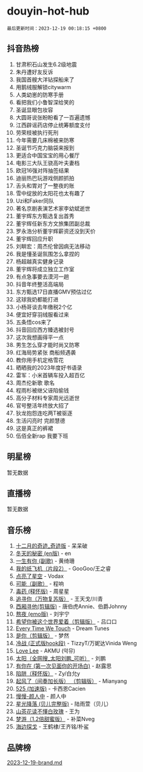 # douyin-hot-hub

`最后更新时间：2023-12-19 00:18:15 +0800`

## 抖音热榜

1. 甘肃积石山发生6.2级地震
1. 朱丹遭好友反诉
1. 我国首艘大洋钻探船来了
1. 用鹅绒服解锁citywarm
1. 人类幼崽的防寒手册
1. 看把我们小鲁智深给笑的
1. 圣诞显眼包妆容
1. 大圆哥说张盼盼看了一百遍遗憾
1. 江西辟谣药店停止统筹额度支付
1. 劳荣枝被执行死刑
1. 今年需要几床棉被来防寒
1. 圣诞节巧克力脑袋来报到
1. 更适合中国宝宝的用心餐厅
1. 电影三大队王骁高叶夫妻档
1. 欧冠16强对阵抽签结果
1. 迪丽热巴玩游戏侧颜抓拍
1. 舌头和胃对了一整夜的账
1. 雪中绽放的太阳花也太有趣了
1. Uzi和Faker同队
1. 著名京剧表演艺术家李幼斌逝世
1. 董宇辉东方甄选复出首秀
1. 董宇辉任新东方文旅集团副总裁
1. 罗永浩分析董宇辉薪资还没到天价
1. 董宇辉回应升职
1. 刘畊宏：周杰伦曾因病无法移动
1. 我是懂圣诞氛围怎么拿捏的
1. 杨超越真实健身记录
1. 董宇辉将成立独立工作室
1. 有点急事要去漠河一趟
1. 抖音年终整活高端局
1. 东方甄选17日直播GMV预估过亿
1. 这球我奶都能打进
1. 小杨哥谈去年缴税2个亿
1. 便宜好穿羽绒服看过来
1. 五条悟cos来了
1. 抖音回应西方臻选被封号
1. 这次我想画得平一点
1. 男生怎么穿才能时尚又防寒
1. 红海局势紧张 商船频遇袭
1. 教你用手机定格雪花
1. 晒晒我的2023年度好书语录
1. 雷军：小米首辆车投入超百亿
1. 周杰伦新歌 歌名
1. 程雨杉被继父诬陷偷钱
1. 高分子材料专家周光远逝世
1. 官号整活年终放大招了
1. 狄龙抱怨连吃两T被驱逐
1. 生活闪亮时 完颜慧德
1. 这是真正的裤裙
1. 伍佰全新rap 我要下班

## 明星榜

暂无数据

## 直播榜

暂无数据

## 音乐榜

1. [十二月的奇迹_奇迹版](https://sf6-cdn-tos.douyinstatic.com/obj/tos-cn-ve-2774/oMslvA9FBzGMGHnyUuoiiUjtIAXfMz6tzwByW8) - 呆呆破
1. [冬天的秘密 (en版)](https://sf6-cdn-tos.douyinstatic.com/obj/tos-cn-ve-2774/okIuMHDdzyf3FjGK4Lphe1vfHcQaPIHAg0Z4CR) - en
1. [一生有你 (副歌)](https://sf3-cdn-tos.douyinstatic.com/obj/tos-cn-ve-2774/o8xzM8HLaQzgMiJ96FKAWCenIuzkFpfClDdmeW) - 黄绮珊
1. [我的纸飞机（片段2）](https://sf3-cdn-tos.douyinstatic.com/obj/tos-cn-ve-2774/oM2ZrKcg2CD5AeRB2gkeXOFB1IxAGJdZPazYHf) - GooGoo/王之睿
1. [点亮了星空](https://sf3-cdn-tos.douyinstatic.com/obj/tos-cn-ve-2774/oEeZYED0P1FUySQvtdr5u4gInbCDeBOHzBhlrM) - Vodax
1. [可能（副歌）](https://sf6-cdn-tos.douyinstatic.com/obj/tos-cn-ve-2774/cde1731888894259b333569393c2fb51) - 程响
1. [毒药 (释怀版)](https://sf3-cdn-tos.douyinstatic.com/obj/tos-cn-ve-2774/oYILMEAzspdZBIzy4frJNB8ZHPHWAhiwowd4Ad) - 周星星
1. [追寻你（万物复苏版）](https://sf3-cdn-tos.douyinstatic.com/obj/tos-cn-ve-2774/oYeAZJsbjIDit9APmBg8u6uDUQnHmoCf3gbo74) - 王天戈/川青
1. [西厢寻他(剪辑版)](https://sf3-cdn-tos.douyinstatic.com/obj/tos-cn-ve-2774/oUsAVfAQKlRNxEv5qxvIB8o5qmIWUcXbzJKJhw) - 唐伯虎Annie、伯爵Johnny
1. [熬夜 (emo版)](https://sf3-cdn-tos.douyinstatic.com/obj/tos-cn-ve-2774/ocQZvZErLThAfNQOtBZ178gQDfCDFBL9iB5lvY) - 刘宇宁
1. [希望你被这个世界爱着（剪辑版）](https://sf3-cdn-tos.douyinstatic.com/obj/tos-cn-ve-2774/oo4H3BfEygN7l7bQaMBOZHCQ1eI4FqtED5skQ2) - 吕口口
1. [Every Time We Touch](https://sf6-cdn-tos.douyinstatic.com/obj/tos-cn-ve-2774/ogN6lUKQeBBfEVhIOMikG1CcJjugxk1tztZyhP) - Dream Tunes
1. [是你（剪辑版）](https://sf6-cdn-tos.douyinstatic.com/obj/tos-cn-ve-2774/46019dae783c4c969944217fe1cfafc4) - 梦然
1. [冷战 (正式版hook段)](https://sf3-cdn-tos.douyinstatic.com/obj/tos-cn-ve-2774/oMuEoiBasWApEMVDgNiI8VAByNmwo5J0pyf8Yx) - TizzyT/万妮达Vinida Weng
1. [Love Lee](https://sf6-cdn-tos.douyinstatic.com/obj/tos-cn-ve-2774/o05GbkJGbCBTdDnMtB0fwOYgkeZp23vrWQDQBS) - AKMU (악뮤)
1. [太阳（全网搜_太阳刘鹏_可听）](https://sf6-cdn-tos.douyinstatic.com/obj/tos-cn-ve-2774/ogWbyIQnlBFImVbeDocRdCIYtBHlbJXgfZMvgz) - 刘鹏
1. [有你在 (第一次见面你的开场白)](https://sf3-cdn-tos.douyinstatic.com/obj/tos-cn-ve-2774/oAthrQ3ClJBfI57uBoFEgNDYtNCZ0TSYQQfxQ0) - 赵露思
1. [陷阱（释怀版）](https://sf3-cdn-tos.douyinstatic.com/obj/tos-cn-ve-2774/oE8C21LeZrzKLDFfQYgMzx4GAIHageG5IzayY7) - Zy/白允y
1. [起风了（间奏加长版） （剪辑版）](https://sf6-cdn-tos.douyinstatic.com/obj/tos-cn-ve-2774/8a927fdf26bc49e0ada58e80d57cf030) - Mianyang
1. [525 (加速版)](https://sf3-cdn-tos.douyinstatic.com/obj/tos-cn-ve-2774/oIfKCtqfDyP8Vc9FpAPgWMyezT6LnDT1abRwGg) - 卡西恩Cacien
1. [慢慢-颜人中](https://sf3-cdn-tos.douyinstatic.com/obj/tos-cn-ve-2774/ocjHNfBXdBxQNC8ZGAeoLMFTUgtBg8bkExunDC) - 颜人中
1. [星光降落 (贝儿完整版)](https://sf3-cdn-tos.douyinstatic.com/obj/tos-cn-ve-2774/okwB9hAwyAtsFFkFBzAX1hOOfQuIoMNs0W2Mwr) - 陆雨萱（贝儿）
1. [山茶花读不懂白玫瑰](https://sf6-cdn-tos.douyinstatic.com/obj/tos-cn-ve-2774/osfn8B7DktrRHEPJgPCfDbw7QDQEkwC16BxZg9) - 王为
1. [梦游（1.2倍甜蜜版）](https://sf3-cdn-tos.douyinstatic.com/obj/tos-cn-ve-2774/o4gyAUm8hwufoEABmwVIiQtHsFuGzAEEWtNMzo) - 补菜Nveg
1. [海边探戈](https://sf3-cdn-tos.douyinstatic.com/obj/tos-cn-ve-2774/os9gE0VQCGqt6VQkZDyBBYvfSDY0QFe3vVmubn) - 王鹤棣/王齐铭/朴鲨

## 品牌榜

[2023-12-19-brand.md](2023-12-19-brand.md)
